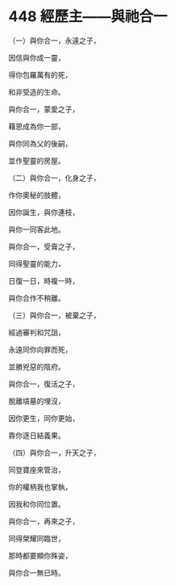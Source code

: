 # 448 經歷主——與祂合一

（一）與你合一，永遠之子，

因信與你成一靈，

得你包羅萬有的死，

和非受造的生命。

與你合一，蒙愛之子，

藉恩成為你一部，

與你同為父的後嗣，

並作聖靈的房屋。

（二）與你合一，化身之子，

作你奧秘的肢體，

因你誕生，與你連枝，

與你一同客此地。

與你合一，受膏之子，

同得聖靈的能力，

日復一日，時複一時，

與你合作不稍離。

（三）與你合一，被棄之子，

經過審判和咒詛，

永遠同你向罪而死，

並勝兇惡的陰府。

與你合一，復活之子，

脫離墳墓的埋沒，

因你更生，同你更始，

靠你逐日結義果。

（四）與你合一，升天之子，

同登寶座來管治，

你的權柄我也掌執，

因我和你同位置。

與你合一，再來之子，

同得榮耀同臨世，

那時都要顯你殊姿，

與你合一無已時。

